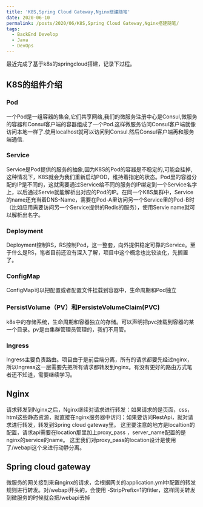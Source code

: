 ```yaml
---
title: 'K8S,Spring Cloud Gateway,Nginx搭建随笔'
date: 2020-06-10
permalink: /posts/2020/06/K8S,Spring Cloud Gateway,Nginx搭建随笔/
tags:
  - BackEnd Develop
  - Java
  - DevOps
---
```



最近完成了基于k8s的springcloud搭建，记录下过程。

## K8S的组件介绍
### Pod
一个Pod是一组容器的集合,它们共享网络,我们的微服务注册中心是Consul,微服务的容器和Consul客户端的容器组成了一个Pod.这样微服务访问Consul客户端就像访问本地一样了.使用localhost就可以访问到Consul.然后Consul客户端再和服务端通信.
### Service
Service是Pod提供的服务的抽象,因为K8S的Pod的容器是不稳定的,可能会挂掉,这种情况下，K8S就会为我们重新启动POD，维持着指定的状态。Pod里的容器分配的IP是不同的，这就需要通过Service给不同的服务的IP绑定到一个Service名字上，以后通过Servie就能解析出对应的Pod的IP。在同一个K8S集群中，Service的name还充当着DNS-Name，需要在Pod-A里访问另一个Service里的Pod-B时（比如应用需要访问另一个Service提供的Redis的服务），使用Servie name就可以解析出名字。
### Deployment
Deployment控制RS，RS控制Pod，这一整套，向外提供稳定可靠的Service。至于什么是RS，笔者目前还没有深入了解，项目中这个概念也比较淡化，先搁置了。
### ConfigMap
ConfigMap可以把配置或者配置文件挂载到容器中，生命周期和Pod独立
### PersistVolume（PV）和PersisteVolumeClaim(PVC)
k8s中的存储系统，生命周期和容器独立的存储。可以声明把pvc挂载到容器的某一个目录。pv是由集群管理员管理的，我们不用管。
### Ingress
Ingress主要负责路由。项目由于是前后端分离，所有的请求都要先经过nginx，所以Ingress这一层需要先把所有请求都转发到nginx。有没有更好的路由方式笔者还不知道，需要继续学习。

## Nginx
请求转发到Nginx之后，Nginx继续对请求进行转发：如果请求的是页面，css，html这些静态资源，就直接在nginx服务器中访问；如果要访问RestApi，就对请求进行转发，转发到Spring cloud gateway里。
这里要注意的地方是localtion的配置，请求api需要在location那里加上proxy_pass ，server_name配置的是nginx的service的name。
这里我们对proxy_pass的location设计是使用了/webapi这个来进行动静分离。

## Spring cloud gateway
微服务的网关接到来自nginx的请求，会根据网关的application.yml中配置的转发规则进行转发。对/webapi开头的，会使用 -StripPrefix=1的fitler，这样网关转发到微服务的时候就会把/webapi去掉
